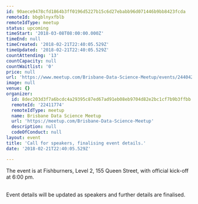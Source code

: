 ```yaml
---
id: 90aece9478cfd1864b3ff0196d5227b15c6d27ebabb96d071446b9bb8423fcda
remoteId: bbgblnyxfblb
remoteIdType: meetup
status: upcoming
timeStart: '2018-03-08T08:00:00.000Z'
timeEnd: null
timeCreated: '2018-02-21T22:40:05.529Z'
timeUpdated: '2018-02-21T22:40:05.529Z'
countAttending: '13'
countCapacity: null
countWaitlist: '0'
price: null
url: 'https://www.meetup.com/Brisbane-Data-Science-Meetup/events/244042316/'
image: null
venue: {}
organizer:
  id: 8dec203d3f7a6bcdc4a29395c87ed67ad91eb08eb9704d82e2bc1cf7b9b3ffbb
  remoteId: '22411774'
  remoteIdType: meetup
  name: Brisbane Data Science Meetup
  url: 'https://meetup.com/Brisbane-Data-Science-Meetup'
  description: null
  codeOfConduct: null
layout: event
title: 'Call for speakers, finalising event details.'
date: '2018-02-21T22:40:05.529Z'

---
```

<p>The event is at Fishburners, Level 2, 155 Queen Street, with official kick-off at 6:00 pm. </p> <p><br/>Event details will be updated as speakers and further details are finalised.</p>

